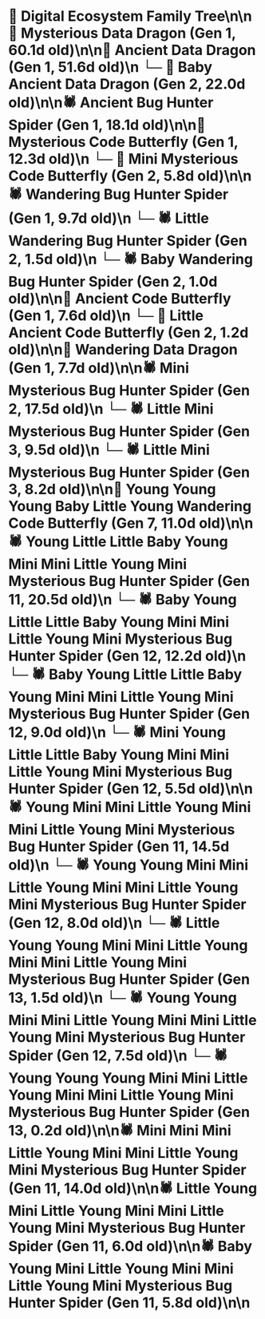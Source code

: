 # 🌳 Digital Ecosystem Family Tree\n\n🐉 Mysterious Data Dragon (Gen 1, 60.1d old)\n\n🐉 Ancient Data Dragon (Gen 1, 51.6d old)\n  └─ 🐉 Baby Ancient Data Dragon (Gen 2, 22.0d old)\n\n🕷️ Ancient Bug Hunter Spider (Gen 1, 18.1d old)\n\n🦋 Mysterious Code Butterfly (Gen 1, 12.3d old)\n  └─ 🦋 Mini Mysterious Code Butterfly (Gen 2, 5.8d old)\n\n🕷️ Wandering Bug Hunter Spider (Gen 1, 9.7d old)\n  └─ 🕷️ Little Wandering Bug Hunter Spider (Gen 2, 1.5d old)\n  └─ 🕷️ Baby Wandering Bug Hunter Spider (Gen 2, 1.0d old)\n\n🦋 Ancient Code Butterfly (Gen 1, 7.6d old)\n  └─ 🦋 Little Ancient Code Butterfly (Gen 2, 1.2d old)\n\n🐉 Wandering Data Dragon (Gen 1, 7.7d old)\n\n🕷️ Mini Mysterious Bug Hunter Spider (Gen 2, 17.5d old)\n  └─ 🕷️ Little Mini Mysterious Bug Hunter Spider (Gen 3, 9.5d old)\n  └─ 🕷️ Little Mini Mysterious Bug Hunter Spider (Gen 3, 8.2d old)\n\n🦋 Young Young Young Baby Little Young Wandering Code Butterfly (Gen 7, 11.0d old)\n\n🕷️ Young Little Little Baby Young Mini Mini Little Young Mini Mysterious Bug Hunter Spider (Gen 11, 20.5d old)\n  └─ 🕷️ Baby Young Little Little Baby Young Mini Mini Little Young Mini Mysterious Bug Hunter Spider (Gen 12, 12.2d old)\n  └─ 🕷️ Baby Young Little Little Baby Young Mini Mini Little Young Mini Mysterious Bug Hunter Spider (Gen 12, 9.0d old)\n  └─ 🕷️ Mini Young Little Little Baby Young Mini Mini Little Young Mini Mysterious Bug Hunter Spider (Gen 12, 5.5d old)\n\n🕷️ Young Mini Mini Little Young Mini Mini Little Young Mini Mysterious Bug Hunter Spider (Gen 11, 14.5d old)\n  └─ 🕷️ Young Young Mini Mini Little Young Mini Mini Little Young Mini Mysterious Bug Hunter Spider (Gen 12, 8.0d old)\n    └─ 🕷️ Little Young Young Mini Mini Little Young Mini Mini Little Young Mini Mysterious Bug Hunter Spider (Gen 13, 1.5d old)\n  └─ 🕷️ Young Young Mini Mini Little Young Mini Mini Little Young Mini Mysterious Bug Hunter Spider (Gen 12, 7.5d old)\n    └─ 🕷️ Young Young Young Mini Mini Little Young Mini Mini Little Young Mini Mysterious Bug Hunter Spider (Gen 13, 0.2d old)\n\n🕷️ Mini Mini Mini Little Young Mini Mini Little Young Mini Mysterious Bug Hunter Spider (Gen 11, 14.0d old)\n\n🕷️ Little Young Mini Little Young Mini Mini Little Young Mini Mysterious Bug Hunter Spider (Gen 11, 6.0d old)\n\n🕷️ Baby Young Mini Little Young Mini Mini Little Young Mini Mysterious Bug Hunter Spider (Gen 11, 5.8d old)\n\n
